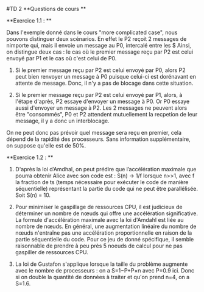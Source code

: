 #TD 2 
**Questions de cours **

**Exercice 1.1 : **

Dans l'exemple donné dans le cours "more complicated case", nous pouvons distinguer deux scénarios. En effet le P2 reçoit 2 messages de nimporte qui, mais il envoie un message au P0, intercalé entre les $
Ainsi, on distingue deux cas : le cas où le premier message reçu par P2 est celui envoyé par P1 et le cas où c'est celui de P0.

1. Si le premier message reçu par P2 est celui envoyé par P0, alors P2 peut bien renvoyer un message à P0 puisque celui-ci est dorénavant en attente de message. Donc, il n'y a pas de blocage dans cette situation.

2. Si le premier message reçu par P2 est celui envoyé par P1, alors, à l'étape d'après, P2 essaye d'envoyer un message à P0. Or P0 essaye aussi d'envoyer un message à P2. Les 2 messages ne peuvent alors être "consommés", P0 et P2 attendent mutuellement la recpetion de leur message, il y a donc un interblocage.

On ne peut donc pas prévoir quel message sera reçu en premier, cela dépend de la rapidité des processeurs. Sans information supplémentaire, on suppose qu'elle est de 50%.

**Exercice 1.2 : **

1. D'après la loi d’Amdhal, on peut prédire que l’accélération maximale que pourra obtenir Alice avec son code est : S(n) -> 1/f lorsque n>>1, avec f la fraction de ts (temps nécessaire pour exécuter le code de manière séquentielle) représentant la partie du code qui ne peut être parallélisée. Soit S(n) = 10.

2. Pour minimiser le gaspillage de ressources CPU, il est judicieux de déterminer un nombre de nœuds qui offre une accélération significative. La formule d'accélération maximale avec la loi d'Amdahl est liée au nombre de nœuds. En général, une augmentation linéaire du nombre de nœuds n'entraîne pas une accélération proportionnelle en raison de la partie séquentielle du code. Pour ce jeu de donné spécifique, il semble raisonnable de prendre à peu près 5 noeuds de calcul pour ne pas gaspiller de ressources CPU. 

3. La loi de Gustafon s'applique lorsque la taille du problème augmente avec le nombre de processeurs : on a S=1−P+P×n avec P=0.9 ici. Donc si on double la quantité de données à traiter et qu'on prend n=4, on a S=1.6.
